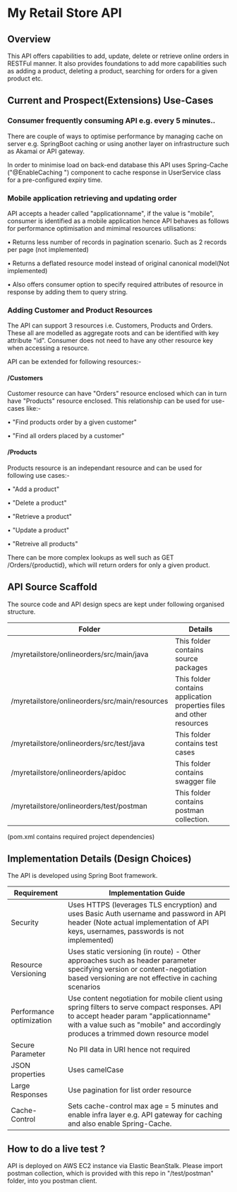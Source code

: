 # My Retail Store API

## Overview

This API offers capabilities to add, update, delete or retrieve online orders in RESTFul manner. It also provides foundations to add more capabilities such as adding a product, deleting a product, searching for orders for a given product etc.

## Current and Prospect(Extensions) Use-Cases

### Consumer frequently consuming API e.g. every 5 minutes..

There are couple of ways to optimise performance by managing cache on server e.g. SpringBoot caching or using another layer on infrastructure such as Akamai or API gateway.

In order to minimise load on back-end database this API uses Spring-Cache ("@EnableCaching ") component to cache response in UserService class for a pre-configured expiry time.


### Mobile application retrieving and updating order

API accepts a header called "applicationname", if the value is "mobile", consumer is identified as a mobile application hence API behaves as follows for performance optimisation and mimimal resources utilisations:

• Returns less number of records in pagination scenario. Such as 2 records per page (not implemented)

• Returns a deflated resource model instead of original canonical model(Not implemented)

• Also offers consumer option to specify required attributes of resource in response by adding them to query string.


### Adding Customer and Product Resources

The API can support 3 resources i.e. Customers, Products and Orders. These all are modelled as aggregate roots and can be identified with key attribute "id". Consumer does not need to have any other resource key when accessing a resource. 

API can be extended for following resources:-

#### /Customers
  
  Customer resource can have "Orders" resource enclosed which can in turn have "Products" resource enclosed. This relationship can be used for use-cases like:-
  
  • "Find products order by a given customer"
  
  • "Find all orders placed by a customer"

#### /Products

Products resource is an independant resource and can be used for following use cases:-
  
  • "Add a product"
  
  • "Delete a product"
  
  • "Retrieve a product"
  
  • "Update a product"
  
  • "Retreive all products"
  
  
  There can be more complex lookups as well such as GET /Orders/{productid}, which will return orders for only a given product.


## API Source Scaffold

The source code and API design specs are kept under following organised structure.

Folder | Details
------|------------
/myretailstore/onlineorders/src/main/java | This folder contains source packages 
/myretailstore/onlineorders/src/main/resources | This folder contains application properties files and other resources
/myretailstore/onlineorders/src/test/java | This folder contains test cases
/myretailstore/onlineorders/apidoc | This folder contains swagger file
/myretailstore/onlineorders/test/postman | This folder contains postman collection.

(pom.xml contains required project dependencies)

## Implementation Details (Design Choices)

The API is developed using Spring Boot framework.

Requirement | Implementation Guide
------|------------
Security | Uses HTTPS (leverages TLS encryption) and uses Basic Auth username and password in API header (Note actual implementation of API keys, usernames, passwords is not implemented)
Resource Versioning | Uses static versioning (in route) - Other approaches such as header parameter specifying version or content-negotiation based versioning are not effective in caching scenarios
Performance optimization | Use content negotiation for mobile client using spring filters to serve compact responses. API to accept header param "applicationname" with a value such as "mobile" and accordingly produces a trimmed down resource model
Secure Parameter| No PII data in URI hence not required
JSON properties | Uses camelCase
Large Responses | Use pagination for list order resource
Cache-Control | Sets cache-control max age = 5 minutes and enable infra layer e.g. API gateway for caching and also enable Spring-Cache.

## How to do a live test ?

API is deployed on AWS EC2 instance via Elastic BeanStalk. Please import postman collection, which is provided with this repo in "/test/postman" folder, into you postman client.

